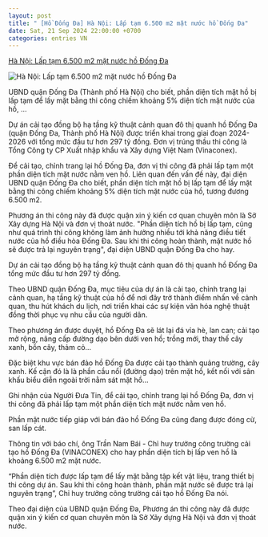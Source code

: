 ```yaml
---
layout: post
title: " [Hồ Đống Đa] Hà Nội: Lấp tạm 6.500 m2 mặt nước hồ Đống Đa"
date: Sat, 21 Sep 2024 22:00:00 +0700
categories: entries VN
---
```

[Hà Nội: Lấp tạm 6.500 m2 mặt nước hồ Đống Đa](https://soha.vn/ha-noi-lap-tam-6500-m2-mat-nuoc-ho-dong-da-198240921111109535.htm)

![Hà Nội: Lấp tạm 6.500 m2 mặt nước hồ Đống Đa](https://sohanews.sohacdn.com/zoom/600_315/160588918557773824/2024/9/21/avatar1726891798151-1726891799444231700251.jpg)

UBND quận Đống Đa (Thành phố Hà Nội) cho biết, phần diện tích mặt hồ bị lấp tạm để lấy mặt bằng thi công chiếm khoảng 5% diện tích mặt nước của hồ, ...

Dự án cải tạo đồng bộ hạ tầng kỹ thuật cảnh quan đô thị quanh hồ Đống Đa (quận Đống Đa, Thành phố Hà Nội) được triển khai trong giai đoạn 2024-2026 với tổng mức đầu tư hơn 297 tỷ đồng. Đơn vị trúng thầu thi công là Tổng Công ty CP Xuất nhập khẩu và Xây dựng Việt Nam (Vinaconex).

Để cải tạo, chỉnh trang lại hồ Đống Đa, đơn vị thi công đã phải lấp tạm một phần diện tích mặt nước nằm ven hồ. Liên quan đến vấn đề này, đại diện UBND quận Đống Đa cho biết, phần diện tích mặt hồ bị lấp tạm để lấy mặt bằng thi công chiếm khoảng 5% diện tích mặt nước của hồ, tương đương 6.500 m2.

Phương án thi công này đã được quận xin ý kiến cơ quan chuyên môn là Sở Xây dựng Hà Nội và đơn vị thoát nước. "Phần diện tích hồ bị lấp tạm, cũng như quá trình thi công không làm ảnh hưởng nhiều tới khả năng điều tiết nước của hồ điều hòa Đống Đa. Sau khi thi công hoàn thành, mặt nước hồ sẽ được trả lại nguyên trạng", đại diện UBND quận Đống Đa cho hay.

Dự án cải tạo đồng bộ hạ tầng kỹ thuật cảnh quan đô thị quanh hồ Đống Đa tổng mức đầu tư hơn 297 tỷ đồng.

Theo UBND quận Đống Đa, mục tiêu của dự án là cải tạo, chỉnh trang lại cảnh quan, hạ tầng kỹ thuật của hồ để nơi đây trở thành điểm nhấn về cảnh quan, thu hút khách du lịch, nơi triển khai các sự kiện văn hóa nghệ thuật đồng thời phục vụ nhu cầu của người dân.

Theo phương án được duyệt, hồ Đống Đa sẽ lát lại đá vỉa hè, lan can; cải tạo mở rộng, nâng cấp đường dạo bên dưới ven hồ; trồng mới, thay thế cây xanh, bồn cây, thảm cỏ...

Đặc biệt khu vực bán đảo hồ Đống Đa được cải tạo thành quảng trường, cây xanh. Kế cận đó là là phần cầu nổi (đường dạo) trên mặt hồ, kết nối với sân khấu biểu diễn ngoài trời nằm sát mặt hồ…

Ghi nhận của Người Đưa Tin, để cải tạo, chỉnh trang lại hồ Đống Đa, đơn vị thi công đã phải lấp tạm một phần diện tích mặt nước nằm ven hồ.

Phần mặt nước tiếp giáp với bán đảo hồ Đống Đa cũng đang được đóng cừ, san lấp cát.

Thông tin với báo chí, ông Trần Nam Bái - Chỉ huy trưởng công trường cải tạo hồ Đống Đa (VINACONEX) cho hay phần diện tích bị lấp ven hồ là khoảng 6.500 m2 mặt nước.

“Phần diện tích được lấp tạm để lấy mặt bằng tập kết vật liệu, trang thiết bị thi công dự án. Sau khi thi công hoàn thành, phần mặt nước sẽ được trả lại nguyên trạng”, Chỉ huy trưởng công trường cải tạo hồ Đống Đa nói.



Theo đại diện của UBND quận Đống Đa, Phương án thi công này đã được quận xin ý kiến cơ quan chuyên môn là Sở Xây dựng Hà Nội và đơn vị thoát nước.


